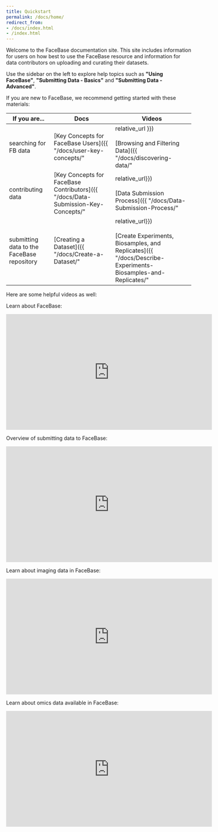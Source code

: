 ```yaml
---
title: Quickstart
permalink: /docs/home/
redirect_from:
- /docs/index.html
- /index.html
---
```


Welcome to the FaceBase documentation site. This site includes information for users on how best to use the FaceBase resource and information for data contributors on uploading and curating their datasets.

Use the sidebar on the left to explore help topics such as **"Using FaceBase"**, **"Submitting Data - Basics"** and **"Submitting Data - Advanced"**.

If you are new to FaceBase, we recommend getting started with these materials:

| If you are... | Docs | Videos |
|---|---|---|
| searching for FB data | [Key Concepts for FaceBase Users]({{ "/docs/user-key-concepts/" | relative_url }})<br/><br/>[Browsing and Filtering Data]({{ "/docs/discovering-data/" | relative_url }}) | <a href="https://youtu.be/Xk39K6xxmKk?si=WrPxf6PAbP3TCqAl" target="_blank">Users Track - Bootcamp 2023 (webinar) <i class="fa fa-external-link-square" aria-hidden="true"></i></a> |
| contributing data | [Key Concepts for FaceBase Contributors]({{ "/docs/Data-Submission-Key-Concepts/" | relative_url}})<br/><br/>[Data Submission Process]({{ "/docs/Data-Submission-Process/" | relative_url}}) | <a href="https://youtu.be/oxObpnoefaw?si=Ckn5KIiXYASMrtCh" target="_blank">Contributors Track - Bootcamp 2023 (webinar) <i class="fa fa-external-link-square" aria-hidden="true"></i></a> |
| submitting data to the FaceBase repository | [Creating a Dataset]({{ "/docs/Create-a-Dataset/" | relative_url}})<br/><br/>[Create Experiments, Biosamples, and Replicates]({{ "/docs/Describe-Experiments-Biosamples-and-Replicates/" | relative_url}})<br/><br/>[Upload Data Files]({{ "/docs/Upload-Files/" | relative_url}}) | <a href="https://youtu.be/oxObpnoefaw?si=Ckn5KIiXYASMrtCh" target="_blank">Contributors Track - Bootcamp 2023 (webinar) <i class="fa fa-external-link-square" aria-hidden="true"></i></a> |

Here are some helpful videos as well:

Learn about FaceBase:

<iframe width="560" height="315" src="https://www.youtube.com/embed/8OqRWD1mZ8w?si=8Cx2Fm4xaa0UVbcA" title="YouTube video player" frameborder="0" allow="accelerometer; autoplay; clipboard-write; encrypted-media; gyroscope; picture-in-picture; web-share" allowfullscreen></iframe>

Overview of submitting data to FaceBase:

<iframe width="560" height="315" src="https://www.youtube.com/embed/S0gmerUo3I8?si=-PIcakT08TizRsHy" title="YouTube video player" frameborder="0" allow="accelerometer; autoplay; clipboard-write; encrypted-media; gyroscope; picture-in-picture; web-share" allowfullscreen></iframe>

Learn about imaging data in FaceBase:

<iframe width="560" height="315" src="https://www.youtube.com/embed/XwTeM8QnrmQ?si=g_YCNHkNhQ2nN81X" title="YouTube video player" frameborder="0" allow="accelerometer; autoplay; clipboard-write; encrypted-media; gyroscope; picture-in-picture; web-share" allowfullscreen></iframe>

Learn about omics data available in FaceBase:

<iframe width="560" height="315" src="https://www.youtube.com/embed/pRG847lDulg?si=f9YutP3OH6sGdxo1" title="YouTube video player" frameborder="0" allow="accelerometer; autoplay; clipboard-write; encrypted-media; gyroscope; picture-in-picture; web-share" allowfullscreen></iframe>

